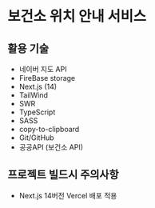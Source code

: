 # 보건소 위치 안내 서비스

## 활용 기술

- 네이버 지도 API
- FireBase storage
- Next.js (14)
- TailWind
- SWR
- TypeScript
- SASS
- copy-to-clipboard
- Git/GitHub
- 공공API (보건소 API)

## 프로젝트 빌드시 주의사항

- Next.js 14버전 Vercel 배포 적용
